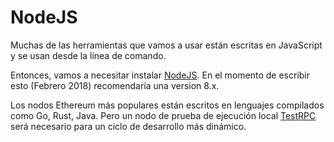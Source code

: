 # NodeJS

Muchas de las herramientas que vamos a usar están escritas en JavaScript y se usan desde
la línea de comando.

Entonces, vamos a necesitar instalar [NodeJS](https://nodejs.org/en/). En el
momento de escribir esto (Febrero 2018) recomendaría una version 8.x.

Los nodos Ethereum más populares están escritos en lenguajes compilados
como Go, Rust, Java. Pero un nodo de prueba de ejecución local [TestRPC](TestRPC.md) será
necesario para un ciclo de desarrollo más dinámico.



